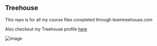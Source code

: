 ## Treehouse

This repo is for all my course files completed through teamtreehouse.com

Also checkout my Treehouse profile [here](www.treehouse.com)

![image](https://user-images.githubusercontent.com/77423526/104829081-121c6700-583e-11eb-9630-89da9ea1ac79.png)
